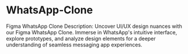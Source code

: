 # WhatsApp-Clone
Figma WhatsApp Clone  Description: Uncover UI/UX design nuances with our Figma WhatsApp Clone. Immerse in WhatsApp's intuitive interface, explore prototypes, and analyze design elements for a deeper understanding of seamless messaging app experiences.
